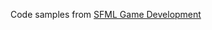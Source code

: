 Code samples from [SFML Game Development](https://www.packtpub.com/game-development/sfml-game-development)
